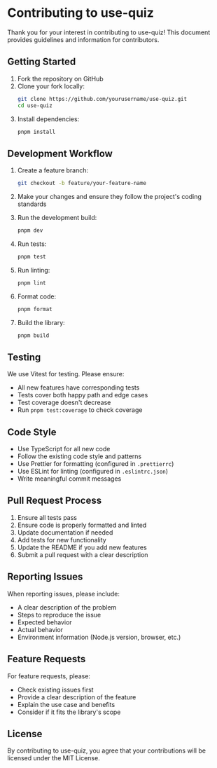 # Contributing to use-quiz

Thank you for your interest in contributing to use-quiz! This document provides guidelines and information for contributors.

## Getting Started

1. Fork the repository on GitHub
2. Clone your fork locally:
   ```bash
   git clone https://github.com/yourusername/use-quiz.git
   cd use-quiz
   ```
3. Install dependencies:
   ```bash
   pnpm install
   ```

## Development Workflow

1. Create a feature branch:
   ```bash
   git checkout -b feature/your-feature-name
   ```

2. Make your changes and ensure they follow the project's coding standards

3. Run the development build:
   ```bash
   pnpm dev
   ```

4. Run tests:
   ```bash
   pnpm test
   ```

5. Run linting:
   ```bash
   pnpm lint
   ```

6. Format code:
   ```bash
   pnpm format
   ```

7. Build the library:
   ```bash
   pnpm build
   ```

## Testing

We use Vitest for testing. Please ensure:

- All new features have corresponding tests
- Tests cover both happy path and edge cases
- Test coverage doesn't decrease
- Run `pnpm test:coverage` to check coverage

## Code Style

- Use TypeScript for all new code
- Follow the existing code style and patterns
- Use Prettier for formatting (configured in `.prettierrc`)
- Use ESLint for linting (configured in `.eslintrc.json`)
- Write meaningful commit messages

## Pull Request Process

1. Ensure all tests pass
2. Ensure code is properly formatted and linted
3. Update documentation if needed
4. Add tests for new functionality
5. Update the README if you add new features
6. Submit a pull request with a clear description

## Reporting Issues

When reporting issues, please include:

- A clear description of the problem
- Steps to reproduce the issue
- Expected behavior
- Actual behavior
- Environment information (Node.js version, browser, etc.)

## Feature Requests

For feature requests, please:

- Check existing issues first
- Provide a clear description of the feature
- Explain the use case and benefits
- Consider if it fits the library's scope

## License

By contributing to use-quiz, you agree that your contributions will be licensed under the MIT License.
